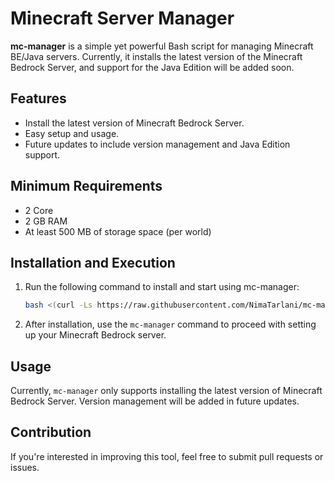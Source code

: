 # Minecraft Server Manager

**mc-manager** is a simple yet powerful Bash script for managing Minecraft ‌BE/Java servers. Currently, it installs the latest version of the Minecraft Bedrock Server, and support for the Java Edition will be added soon.

## Features
- Install the latest version of Minecraft Bedrock Server.
- Easy setup and usage.
- Future updates to include version management and Java Edition support.

## Minimum Requirements
- 2 Core 
- 2 GB RAM
- At least 500 MB of storage space (per world)

## Installation and Execution
1. Run the following command to install and start using mc-manager:
   ```bash
   bash <(curl -Ls https://raw.githubusercontent.com/NimaTarlani/mc-manager/main/install.sh)
   ```

2. After installation, use the `mc-manager` command to proceed with setting up your Minecraft Bedrock server.

## Usage
Currently, `mc-manager` only supports installing the latest version of Minecraft Bedrock Server. Version management will be added in future updates.


## Contribution
If you're interested in improving this tool, feel free to submit pull requests or issues.
